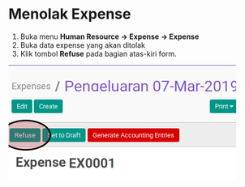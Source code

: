 # Menolak Expense

1. Buka menu **Human Resource -> Expense -> Expense**
2. Buka data expense yang akan ditolak
3. Klik tombol **Refuse** pada bagian atas-kiri form.

![](../../img/expense/tombol-refuse.png)
